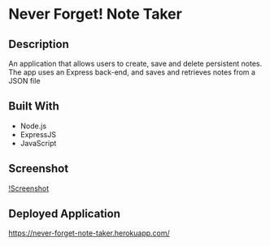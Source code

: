 # Never Forget! Note Taker

## Description
An application that allows users to create, save and delete persistent notes. The app uses an Express back-end, and saves and retrieves notes from a JSON file

## Built With
* Node.js
* ExpressJS
* JavaScript

## Screenshot

[!Screenshot](./screenshot.png)

## Deployed Application

https://never-forget-note-taker.herokuapp.com/